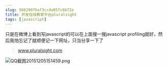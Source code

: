 ```yaml
---
slug: 5662907baf3ccda05fc6b72a
title: 开发在线教育平台pluralsight
tags: [javascript]
---
```


只是在微博上看到写javascript的可以在上面搜一搜javascript profiling就好，然后我怕忘记了就顺便记一下网址，只当分享一下了

> www.pluralsight.com

 ![QQ截图20151205151459.png](http:https://static.gaoqixhb.com/FpCAPYGnifL5xHXUjwdGXkiuRizz)
